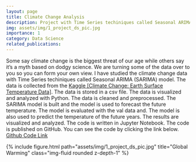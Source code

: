 ```yaml
---
layout: page
title: Climate Change Analysis
description: Project with Time Series techiniques called Seasonal ARIMA (SARIMA) Model
img: assets/img/1_project_ds_pic.jpg
importance: 1
category: Data Science
related_publications:
---
```


Some say climate change is the biggest threat of our age while others say it’s a myth based on dodgy science. We are turning some of the data over to you so you can form your own view.
I have studied the climate change data with Time Series techiniques called Seasonal ARIMA (SARIMA) model. The data is collected from the <a href="https://www.kaggle.com/berkeleyearth/climate-change-earth-surface-temperature-data">Kaggle [Climate Change: Earth Surface Temperature Data]</a>. The data is stored in a csv file. The data is visualized and analyzed with Python. The data is cleaned and preprocessed. The SARIMA model is built and the model is used to forecast the future temperature. The model is evaluated with the val data and. The model is also used to predict the temperature of the future years. The results are visualized and analyzed. The code is written in Jupyter Notebook. The code is published on GitHub. You can see the code by clicking the link below.
<a href="https://github.com/idsts2670/climate-change-analysis/blob/main/climate_change.ipynb">Github Code Link</a>


<div class="row">
    <div class="col-sm mt-3 mt-md-0">
        {% include figure.html path="assets/img/1_project_ds_pic.jpg" title="Global Warming" class="img-fluid rounded z-depth-1" %}
    </div>
</div>
